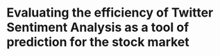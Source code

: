 # Evaluating the efficiency of Twitter Sentiment Analysis as a tool of prediction for the stock market
